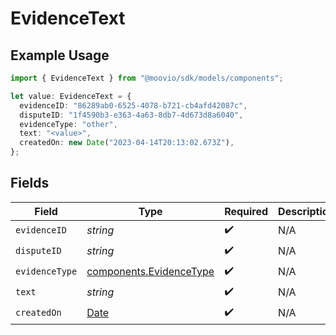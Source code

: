 # EvidenceText

## Example Usage

```typescript
import { EvidenceText } from "@moovio/sdk/models/components";

let value: EvidenceText = {
  evidenceID: "86289ab0-6525-4078-b721-cb4afd42087c",
  disputeID: "1f4590b3-e363-4a63-8db7-4d673d8a6040",
  evidenceType: "other",
  text: "<value>",
  createdOn: new Date("2023-04-14T20:13:02.673Z"),
};
```

## Fields

| Field                                                                                         | Type                                                                                          | Required                                                                                      | Description                                                                                   |
| --------------------------------------------------------------------------------------------- | --------------------------------------------------------------------------------------------- | --------------------------------------------------------------------------------------------- | --------------------------------------------------------------------------------------------- |
| `evidenceID`                                                                                  | *string*                                                                                      | :heavy_check_mark:                                                                            | N/A                                                                                           |
| `disputeID`                                                                                   | *string*                                                                                      | :heavy_check_mark:                                                                            | N/A                                                                                           |
| `evidenceType`                                                                                | [components.EvidenceType](../../models/components/evidencetype.md)                            | :heavy_check_mark:                                                                            | N/A                                                                                           |
| `text`                                                                                        | *string*                                                                                      | :heavy_check_mark:                                                                            | N/A                                                                                           |
| `createdOn`                                                                                   | [Date](https://developer.mozilla.org/en-US/docs/Web/JavaScript/Reference/Global_Objects/Date) | :heavy_check_mark:                                                                            | N/A                                                                                           |
